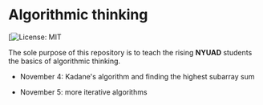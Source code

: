 # Algorithmic thinking

[![License: MIT](https://github.com/moon1ock/advanced_algos/blob/main/LICENSE)


The sole purpose of this repository is to teach the rising **NYUAD** students the basics of algorithmic thinking.


- November 4: Kadane's algorithm and finding the highest subarray sum

- November 5: more iterative algorithms
